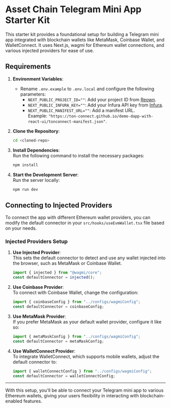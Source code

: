 # Asset Chain Telegram Mini App Starter Kit

This starter kit provides a foundational setup for building a Telegram mini app integrated with blockchain wallets like MetaMask, Coinbase Wallet, and WalletConnect. It uses Next.js, wagmi for Ethereum wallet connections, and various injected providers for ease of use.

## Requirements

1. **Environment Variables**:  
   - Rename `.env.example` to `.env.local` and configure the following parameters:
     - `NEXT_PUBLIC_PROJECT_ID=""`: Add your project ID from [Reown](https://cloud.reown.com).
     - `NEXT_PUBLIC_INFURA_KEY=""`: Add your Infura API key from [Infura](https://www.infura.io).
     - `NEXT_PUBLIC_MANIFEST_URL=""`: Add a manifest URL.  
       Example: `"https://ton-connect.github.io/demo-dapp-with-react-ui/tonconnect-manifest.json"`.

2. **Clone the Repository**:  
   ```bash
   cd <cloned-repo>
   ```

3. **Install Dependencies**:  
   Run the following command to install the necessary packages:
   ```bash
   npm install
   ```

4. **Start the Development Server**:  
   Run the server locally:
   ```bash
   npm run dev
   ```

## Connecting to Injected Providers

To connect the app with different Ethereum wallet providers, you can modify the default connector in your `src/hooks/useEvmWallet.tsx` file based on your needs.

### Injected Providers Setup

1. **Use Injected Provider**:  
   This sets the default connector to detect and use any wallet injected into the browser, such as MetaMask or Coinbase Wallet.
   ```ts
   import { injected } from "@wagmi/core";
   const defaultConnector = injected();
   ```

2. **Use Coinbase Provider**:  
   To connect with Coinbase Wallet, change the configuration:
   ```ts
   import { coinbaseConfig } from "../configs/wagmiConfig";
   const defaultConnector = coinbaseConfig;
   ```

3. **Use MetaMask Provider**:  
   If you prefer MetaMask as your default wallet provider, configure it like so:
   ```ts
   import { metaMaskConfig } from "../configs/wagmiConfig";
   const defaultConnector = metaMaskConfig;
   ```

4. **Use WalletConnect Provider**:  
   To integrate WalletConnect, which supports mobile wallets, adjust the default connector to:
   ```ts
   import { walletConnectConfig } from "../configs/wagmiConfig";
   const defaultConnector = walletConnectConfig;
   ```

---

With this setup, you'll be able to connect your Telegram mini app to various Ethereum wallets, giving your users flexibility in interacting with blockchain-enabled features.